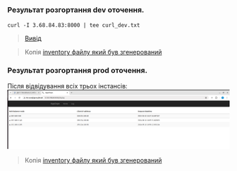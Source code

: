 ### Результат розгортання dev оточення.
```
curl -I 3.68.84.83:8000 | tee curl_dev.txt
```
> [Вивід](output/curl_dev.txt)

> Копія [inventory файлу який був згенерований](output/dev_hosts)

### Результат розгортання prod оточення.
Після відвідування всіх трьох інстансів:
![app_cw](output/prod.png)

> Копія [inventory файлу який був згенерований](output/prod_hosts)
